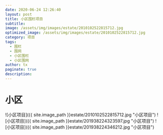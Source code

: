 ```yaml
---
date: 2020-06-24 12:26:40
layout: post
title: 小区围栏项目
subtitle:
image: /assets/img/images/estate/2010102522815712.jpg
optimized_image: /assets/img/images/estate/2010102522815712.jpg
category: 项目
tags:
  - 围栏
  - 围网
  - 小区围栏
  - 小区围网
author: tx
paginate: true
description:
---
```

# 小区


![小区项目]({{ site.image_path }}estate/2010102522815712.jpg "小区项目")
![小区项目]({{ site.image_path }}estate/201938224323597.jpg "小区项目")
![小区项目]({{ site.image_path }}estate/201938224346212.jpg "小区项目")